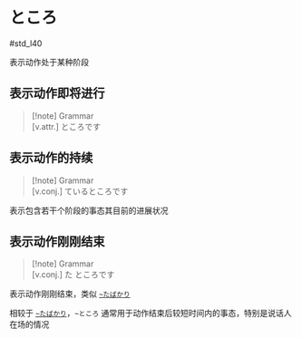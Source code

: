 # ところ

 #std_l40  

表示动作处于某种阶段  

## 表示动作即将进行

> [!note] Grammar  
> [v.attr.] ところです  

## 表示动作的持续

> [!note] Grammar  
> [v.conj.] ているところです  

表示包含若干个阶段的事态其目前的进展状况  

## 表示动作刚刚结束

> [!note] Grammar  
> [v.conj.] た ところです  

表示动作刚刚结束，类似 [`~たばかり`](ばかり.md#表示动作或事情刚刚结束)  

相较于 [`~たばかり`](ばかり.md#表示动作或事情刚刚结束)，`~ところ` 通常用于动作结束后较短时间内的事态，特别是说话人在场的情况  
